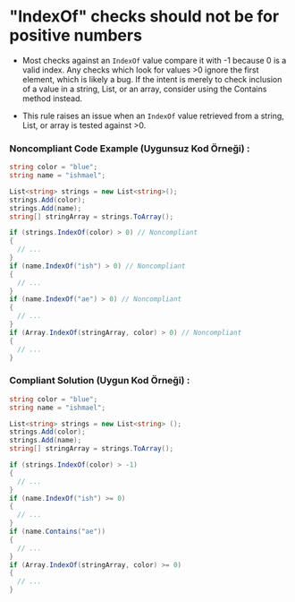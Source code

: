 # "IndexOf" checks should not be for positive numbers


 - Most checks against an `IndexOf` value compare it with -1 because 0 is a valid index. Any checks which look for values >0 ignore the first element, which is likely a bug. If the intent is merely to check inclusion of a value in a string, List, or an array, consider using the Contains method instead.

- This rule raises an issue when an `IndexOf` value retrieved from a string, List, or array is tested against >0.

### Noncompliant Code Example (Uygunsuz Kod Örneği) :

```c#
string color = "blue";
string name = "ishmael";

List<string> strings = new List<string>();
strings.Add(color);
strings.Add(name);
string[] stringArray = strings.ToArray();

if (strings.IndexOf(color) > 0) // Noncompliant
{
  // ...
}
if (name.IndexOf("ish") > 0) // Noncompliant
{
  // ...
}
if (name.IndexOf("ae") > 0) // Noncompliant
{
  // ...
}
if (Array.IndexOf(stringArray, color) > 0) // Noncompliant
{
  // ...
}
```

### Compliant Solution (Uygun Kod Örneği) :

```c#
string color = "blue";
string name = "ishmael";

List<string> strings = new List<string> ();
strings.Add(color);
strings.Add(name);
string[] stringArray = strings.ToArray();

if (strings.IndexOf(color) > -1)
{
  // ...
}
if (name.IndexOf("ish") >= 0)
{
  // ...
}
if (name.Contains("ae"))
{
  // ...
}
if (Array.IndexOf(stringArray, color) >= 0)
{
  // ...
}
```
